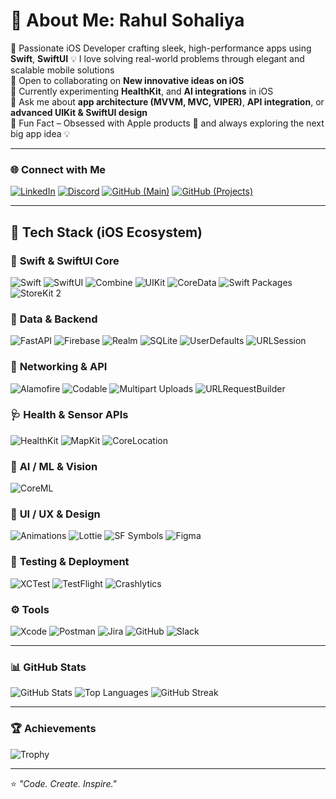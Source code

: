 # 👋 About Me: Rahul Sohaliya

🚀 Passionate iOS Developer crafting sleek, high-performance apps using **Swift**, **SwiftUI**
💡 I love solving real-world problems through elegant and scalable mobile solutions  
🤝 Open to collaborating on **New innovative ideas on iOS**  
📱 Currently experimenting **HealthKit**, and **AI integrations** in iOS  
💬 Ask me about **app architecture (MVVM, MVC, VIPER)**, **API integration**, or **advanced UIKit & SwiftUI design**  
🎯 Fun Fact – Obsessed with Apple products 🍏 and always exploring the next big app idea 💡  

---

### 🌐 Connect with Me

[![LinkedIn](https://img.shields.io/badge/LinkedIn-0A66C2?logo=linkedin&logoColor=white)](https://www.linkedin.com/in/rahul-sohaliya-344862250)
[![Discord](https://img.shields.io/badge/Discord-5865F2?logo=discord&logoColor=white)](https://discord.com/users/1323159147197370439)
[![GitHub (Main)](https://img.shields.io/badge/GitHub-rahulsohaliya120-181717?logo=github&logoColor=white)](https://github.com/rahulsohaliya120)
[![GitHub (Projects)](https://img.shields.io/badge/GitHub-RahulSohaliya1-181717?logo=github&logoColor=white)](https://github.com/RahulSohaliya1)

---

## 🧠 Tech Stack (iOS Ecosystem)

### 🦅 **Swift & SwiftUI Core**
![Swift](https://img.shields.io/badge/Swift-F54A2A?logo=swift&logoColor=white)
![SwiftUI](https://img.shields.io/badge/SwiftUI-0D96F6?logo=swift&logoColor=white)
![Combine](https://img.shields.io/badge/Combine-007AFF?logo=swift&logoColor=white)
![UIKit](https://img.shields.io/badge/UIKit-0D96F6?logo=apple&logoColor=white)
![CoreData](https://img.shields.io/badge/CoreData-3478F6?logo=apple&logoColor=white)
![Swift Packages](https://img.shields.io/badge/Swift_Packages-FA7343?logo=swift&logoColor=white)
![StoreKit 2](https://img.shields.io/badge/StoreKit_2-FF2D55?logo=apple&logoColor=white)

### 🧬 **Data & Backend**
![FastAPI](https://img.shields.io/badge/FastAPI-009688?logo=fastapi&logoColor=white)
![Firebase](https://img.shields.io/badge/Firebase-FFCA28?logo=firebase&logoColor=black)
![Realm](https://img.shields.io/badge/Realm-39477F?logo=realm&logoColor=white)
![SQLite](https://img.shields.io/badge/SQLite-003B57?logo=sqlite&logoColor=white)
![UserDefaults](https://img.shields.io/badge/UserDefaults-999999?logo=apple&logoColor=white)
![URLSession](https://img.shields.io/badge/URLSession-555555?logo=swift&logoColor=white)

### 🧰 **Networking & API**
![Alamofire](https://img.shields.io/badge/Alamofire-FF5F57?logo=swift&logoColor=white)
![Codable](https://img.shields.io/badge/Codable-007AFF?logo=swift&logoColor=white)
![Multipart Uploads](https://img.shields.io/badge/Multipart_Uploads-FFD60A?logo=swift&logoColor=black)
![URLRequestBuilder](https://img.shields.io/badge/URLRequest_Builder-34C759?logo=swift&logoColor=white)

### 🩺 **Health & Sensor APIs**
![HealthKit](https://img.shields.io/badge/HealthKit-FF2D55?logo=apple&logoColor=white)
![MapKit](https://img.shields.io/badge/MapKit-007AFF?logo=apple&logoColor=white)
![CoreLocation](https://img.shields.io/badge/CoreLocation-34C759?logo=apple&logoColor=white)

### 🔮 **AI / ML & Vision**
![CoreML](https://img.shields.io/badge/CoreML-0A84FF?logo=apple&logoColor=white)

### 🎨 **UI / UX & Design**
![Animations](https://img.shields.io/badge/SwiftUI_Animations-FF9F0A?logo=swift&logoColor=white)
![Lottie](https://img.shields.io/badge/Lottie-FF6F00?logo=airbnb&logoColor=white)
![SF Symbols](https://img.shields.io/badge/SF_Symbols-007AFF?logo=apple&logoColor=white)
![Figma](https://img.shields.io/badge/Figma-FF7262?logo=figma&logoColor=white)

### 🧪 **Testing & Deployment**
![XCTest](https://img.shields.io/badge/XCTest-0052CC?logo=apple&logoColor=white)
![TestFlight](https://img.shields.io/badge/TestFlight-0A84FF?logo=apple&logoColor=white)
![Crashlytics](https://img.shields.io/badge/Crashlytics-4285F4?logo=firebase&logoColor=white)

### ⚙️ **Tools**
![Xcode](https://img.shields.io/badge/Xcode-1575F9?logo=xcode&logoColor=white)
![Postman](https://img.shields.io/badge/Postman-FF6C37?logo=postman&logoColor=white)
![Jira](https://img.shields.io/badge/Jira-0052CC?logo=jira&logoColor=white)
![GitHub](https://img.shields.io/badge/GitHub-181717?logo=github&logoColor=white)
![Slack](https://img.shields.io/badge/Slack-4A154B?logo=slack&logoColor=white)

---

### 📊 GitHub Stats

![GitHub Stats](https://github-readme-stats.vercel.app/api?username=rahulsohaliya120&show_icons=true&theme=tokyonight&hide_border=true)
![Top Languages](https://github-readme-stats.vercel.app/api/top-langs/?username=rahulsohaliya120&layout=compact&theme=tokyonight&hide_border=true)
![GitHub Streak](https://github-readme-streak-stats.herokuapp.com/?user=rahulsohaliya120&theme=tokyonight&hide_border=true)

---

### 🏆 Achievements

![Trophy](https://github-profile-trophy.vercel.app/?username=rahulsohaliya120&theme=darkhub&no-frame=true&no-bg=true&margin-w=5)

---

⭐️ _"Code. Create. Inspire."_  
